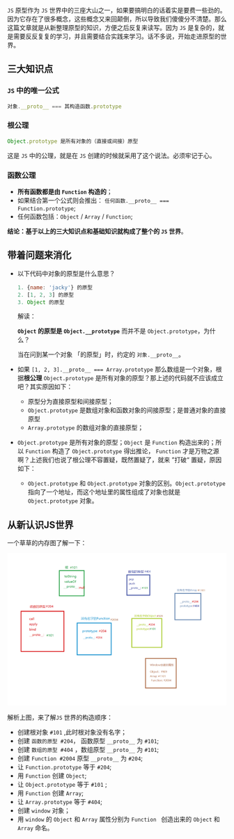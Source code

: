 `JS` 原型作为 `JS` 世界中的三座大山之一，如果要搞明白的话着实是要费一些劲的。因为它存在了很多概念，这些概念又来回颠倒，所以导致我们傻傻分不清楚。那么这篇文章就是从新整理原型的知识，方便之后反复来读写。因为 `JS` 是复杂的，就是需要反反复复的学习，并且需要结合实践来学习。话不多说，开始走进原型的世界。

##  三大知识点

### `JS`  中的唯一公式

```js
对象.__proto__ === 其构造函数.prototype
```

### 根公理

```js
Object.prototype 是所有对象的（直接或间接）原型
```

这是 `JS` 中的公理，就是在 `JS` 创建的时候就采用了这个说法。必须牢记于心。

### 函数公理

* **所有函数都是由 `Function` 构造的**；
* 如果结合第一个公式则会推出： `任何函数.__proto__ === Function.prototype`;
* 任何函数包括：`Object` /  `Array` / `Function`;

**结论：基于以上的三大知识点和基础知识就构成了整个的 `JS` 世界**。

## 带着问题来消化

* 以下代码中对象的原型是什么意思？

  ```js
  1. {name: 'jacky'} 的原型
  2. [1, 2, 3] 的原型
  3. Object 的原型
  ```

  解读：

  **`Object` 的原型是 `Object.__prototype`** 而并不是 `Object.prototype`，为什么？

  当在问到某一个对象 「的原型」时，约定的 `对象.__proto__`。

* 如果 `[1, 2, 3].__proto__ === Array.prototype` 那么数组是一个对象，根据**根公理** `Object.prototype` 是所有对象的原型？那上述的代码就不应该成立吧？其实原因如下：
  * 原型分为直接原型和间接原型；
  * `Object.prototype` 是数组对象和函数对象的间接原型；是普通对象的直接原型
  * `Array.prototype` 的数组对象的直接原型；

* `Object.prototype` 是所有对象的原型；`Object` 是 `Function` 构造出来的；所以 `Function` 构造了 `Object.prototype` 得出推论， `Function` 才是万物之源啊？上述我们也说了根公理不容置疑，既然置疑了，就来 ”打破“ 置疑，原因如下：
  * `Object.prototype` 和 `Object.prototype` 对象的区别。`Object.prototype` 指向了一个地址，而这个地址里的属性组成了对象也就是 `Object.prototype` 对象。

## 从新认识JS世界

一个草草的内存图了解一下：

![](../images/41.png)

解析上图，来了解`JS` 世界的构造顺序：

* 创建根对象 `#101` ,此时根对象没有名字；
* 创建 `函数的原型 #204`， 函数原型 `__proto__` 为 `#101`;
* 创建 `数组的原型 #404` ，数组原型 `__proto__` 为 `#101`;
* 创建 `Function #2004` 原型 `__proto__` 为 `#204`; 
* 让 `Function.prototype` 等于 `#204`;
* 用 `Function` 创建 `Object`;
* 让 `Object.prototype` 等于 `#101` ;
* 用 `Function` 创建 `Array`;
* 让 `Array.prototype` 等于 `#404`;
* 创建 `window` 对象；
* 用 `window` 的 `Object` 和  `Array` 属性分别为 `Function ` 创造出来的 `Object` 和 `Array` 命名。